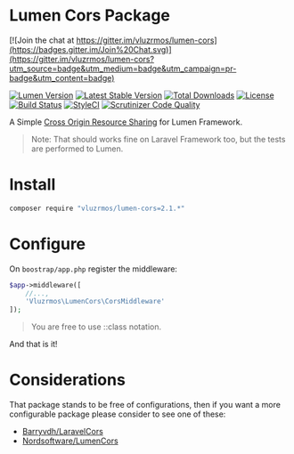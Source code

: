 # Lumen Cors Package

[![Join the chat at https://gitter.im/vluzrmos/lumen-cors](https://badges.gitter.im/Join%20Chat.svg)](https://gitter.im/vluzrmos/lumen-cors?utm_source=badge&utm_medium=badge&utm_campaign=pr-badge&utm_content=badge)

[![Lumen Version](https://img.shields.io/badge/Lumen-5.*-orange.svg)](https://packagist.org/packages/vluzrmos/lumen-cors)
[![Latest Stable Version](https://poser.pugx.org/vluzrmos/lumen-cors/v/stable)](https://packagist.org/packages/vluzrmos/lumen-cors)
[![Total Downloads](https://poser.pugx.org/vluzrmos/lumen-cors/downloads)](https://packagist.org/packages/vluzrmos/lumen-cors)
[![License](https://poser.pugx.org/vluzrmos/lumen-cors/license)](https://packagist.org/packages/vluzrmos/lumen-cors)
[![Build Status](https://travis-ci.org/vluzrmos/lumen-cors.svg)](https://travis-ci.org/vluzrmos/lumen-cors)
[![StyleCI](https://styleci.io/repos/35399055/shield)](https://styleci.io/repos/35399055)
[![Scrutinizer Code Quality](https://scrutinizer-ci.com/g/vluzrmos/lumen-cors/badges/quality-score.png?b=master)](https://scrutinizer-ci.com/g/vluzrmos/lumen-cors/?branch=master)

A Simple [Cross Origin Resource Sharing](https://developer.mozilla.org/en-US/docs/Web/HTTP/Access_control_CORS) for Lumen Framework.

> Note: That should works fine on Laravel Framework too, but the tests are performed to Lumen.

# Install

```bash
composer require "vluzrmos/lumen-cors=2.1.*"
```

# Configure

On <code>boostrap/app.php</code> register the middleware:

```php
$app->middleware([
	//...,
	'Vluzrmos\LumenCors\CorsMiddleware'
]);
```

> You are free to use ::class notation.


And that is it!

# Considerations

That package stands to be free of configurations, then if you want a more
configurable package please consider to see one of these:

- [Barryvdh/LaravelCors](https://github.com/barryvdh/laravel-cors)
- [Nordsoftware/LumenCors](https://github.com/nordsoftware/lumen-cors)
